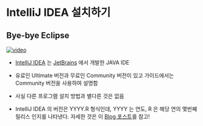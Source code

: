 [videoUrl]: http://127.0.0.1:8082/example-video-01.mp4
[thumbnailUrl]: http://127.0.0.1:8082/example-image-01.webp
[tags]: idea
[author]: me@aluc.io
[duration]: 00:58
[prev]: null
[next]: ./02-intellij-basic-usage.md

# IntelliJ IDEA 설치하기

## Bye-bye Eclipse

[![video][thumbnailUrl]][videoUrl]

- [IntelliJ IDEA][intellijidea] 는 [JetBrains][jetbrains] 에서 개발한 JAVA IDE

- 유료인 Ultimate 버전과 무료인 Community 버전이 있고 가이드에서는 Community
  버전을 사용하여 설명함

- 사실 다른 프로그램 설치 방법과 별다른 것은 없음

- IntelliJ IDEA 의 버전은 YYYY.R 형식인데, YYYY 는 연도, R 은 해당 연의 몇번째
  릴리스 인지를 나타낸다. 자세한 것은 이 [Blog 포스트][versioning]를 참고!

[jetbrains]: https://www.jetbrains.com/
[intellijidea]: https://www.jetbrains.com/idea/
[versioning]: https://blog.jetbrains.com/blog/2016/03/09/jetbrains-toolbox-release-and-versioning-changes/
